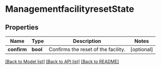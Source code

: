 # ManagementfacilityresetState

## Properties
Name | Type | Description | Notes
------------ | ------------- | ------------- | -------------
**confirm** | **bool** | Confirms the reset of the facility. | [optional] 

[[Back to Model list]](../README.md#documentation-for-models) [[Back to API list]](../README.md#documentation-for-api-endpoints) [[Back to README]](../README.md)


